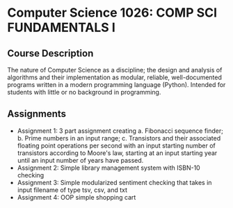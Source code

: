 # Computer Science 1026: COMP SCI FUNDAMENTALS I

## Course Description

The nature of Computer Science as a discipline; the design and analysis of algorithms and their implementation as modular, reliable, well-documented programs written in a modern programming language (Python). Intended for students with little or no background in programming.

## Assignments

- Assignment 1: 3 part assignment creating
a. Fibonacci sequence finder;
b. Prime numbers in an input range;
c. Transistors and their associated floating point operations per second with an input starting number of transistors according to Moore's law, starting at an input starting year until an input number of years have passed.
- Assignment 2: Simple library management system with ISBN-10 checking
- Assignment 3: Simple modularized sentiment checking that takes in input filename of type tsv, csv, and txt
- Assignment 4: OOP simple shopping cart

